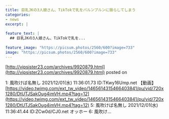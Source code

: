 ```yaml
---
title: 巨乳JKの3人娘さん、TikTokで乳をバルンブルンに揺らしてしまう
categories:
- news
excerpt: |
  
feature_text: |
  ## 巨乳JKの3人娘さん、TikTokで乳を...
  
feature_image: "https://picsum.photos/2560/600?image=733"
image: "https://picsum.photos/2560/600?image=733"
---
```


[http://vipsister23.com/archives/9920879.html](http://vipsister23.com/archives/9920879.html)
posted on 

<!--more-->

1: 風吹けば名無し 2021/12/01(水) 11:36:01.73 ID:TKwy16Ump.net 【動画】[https://video.twimg.com/ext_tw_video/1465614315466403841/pu/vid/720x1280/DtUTJSakOug4imVH.mp4?tag=12](https://video.twimg.com/ext_tw_video/1465614315466403841/pu/vid/720x1280/DtUTJSakOug4imVH.mp4?tag=12) 5: 風吹けば名無し 2021/12/01(水) 11:36:41.44 ID:ZCw0d/CJ0.net オッホー 6: 風吹け...
